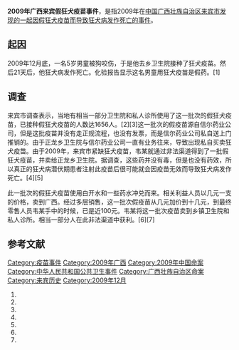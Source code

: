 **2009年广西来宾假狂犬疫苗事件**，是指2009年在[中国](https://zh.wikipedia.org/wiki/中国 "wikilink")[广西壮族自治区](../Page/广西壮族自治区.md "wikilink")[来宾市发现的一起因假狂犬疫苗而导致狂犬病发作死亡的事件](../Page/来宾市.md "wikilink")。

## 起因

2009年12月底，一名5岁男童被狗咬伤，于是他去乡卫生院接种了狂犬疫苗。然后21天后，他狂犬病发作死亡。化验报告显示这名男童用狂犬疫苗是假药。\[1\]

## 调查

来宾市调查表示，当地有相当一部分卫生院和私人诊所使用了这一批次的假狂犬疫苗，已接种假狂犬疫苗的人数达1656人。\[2\]\[3\]这一批次的假疫苗源自信尔药业公司，但是这批疫苗并没有走正规流程，也没有发票，而是信尔药业公司私自送上门推销的。由于正龙乡卫生院与信尔药业公司一直有业务往来，导致出现私自买卖狂犬疫苗。由于2009年，来宾市紧缺狂犬疫苗，韦某就通过非法渠道得到了一批假狂犬疫苗，并卖给正龙乡卫生院。据调查，这些药并没有毒，但是也没有药效，所以真正的狂犬病潜伏期患者注射此疫苗后很可能就会因疫苗无效而导致狂犬病发作死亡。\[4\]\[5\]

此一批次的假狂犬疫苗使用白开水和一些药水冲兑而来。相关利益人员以几元一支的价格，卖到广西。经过多层销售，这一批次假疫苗从几元加价到十几元，到最终零售人员韦某手中的时候，已是近100元。韦某将这一批次疫苗卖到乡镇卫生院和私人诊所。相当一部分人在此非法渠道中获利。\[6\]\[7\]

## 参考文献

[Category:疫苗事件](https://zh.wikipedia.org/wiki/Category:疫苗事件 "wikilink")
[Category:2009年广西](https://zh.wikipedia.org/wiki/Category:2009年广西 "wikilink")
[Category:2009年中国命案](https://zh.wikipedia.org/wiki/Category:2009年中国命案 "wikilink")
[Category:中华人民共和国公共卫生事件](https://zh.wikipedia.org/wiki/Category:中华人民共和国公共卫生事件 "wikilink")
[Category:广西壮族自治区命案](https://zh.wikipedia.org/wiki/Category:广西壮族自治区命案 "wikilink")
[Category:来宾历史](https://zh.wikipedia.org/wiki/Category:来宾历史 "wikilink")
[Category:2009年12月](https://zh.wikipedia.org/wiki/Category:2009年12月 "wikilink")

1.

2.

3.

4.
5.
6.
7.